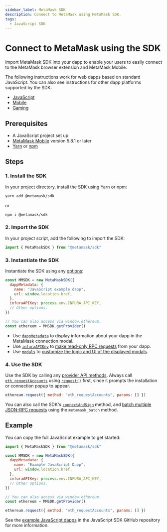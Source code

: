 ```yaml
---
sidebar_label: MetaMask SDK
description: Connect to MetaMask using MetaMask SDK.
tags:
  - JavaScript SDK
---
```


# Connect to MetaMask using the SDK

Import MetaMask SDK into your dapp to enable your
users to easily connect to the MetaMask browser extension and MetaMask Mobile.

The following instructions work for web dapps based on standard JavaScript.
You can also see instructions for other dapp platforms supported by the SDK:

- [JavaScript](../how-to/use-sdk/javascript/index.md)
- [Mobile](../how-to/use-sdk/mobile/index.md)
- [Gaming](../how-to/use-sdk/gaming/index.md)

## Prerequisites

- A JavaScript project set up
- [MetaMask Mobile](https://github.com/MetaMask/metamask-mobile) version 5.8.1 or later
- [Yarn](https://yarnpkg.com/getting-started/install) or
  [npm](https://docs.npmjs.com/downloading-and-installing-node-js-and-npm)

## Steps

### 1. Install the SDK

In your project directory, install the SDK using Yarn or npm:

```bash
yarn add @metamask/sdk
```

or

```bash
npm i @metamask/sdk
```

### 2. Import the SDK

In your project script, add the following to import the SDK:

```javascript title="index.js"
import { MetaMaskSDK } from "@metamask/sdk"
```

### 3. Instantiate the SDK

Instantiate the SDK using any [options](../reference/sdk-js-options.md):

```javascript title="index.js"
const MMSDK = new MetaMaskSDK({
  dappMetadata: {
    name: "JavaScript example dapp",
    url: window.location.href,
  },
  infuraAPIKey: process.env.INFURA_API_KEY,
  // Other options.
})

// You can also access via window.ethereum.
const ethereum = MMSDK.getProvider()
```

- Use [`dappMetadata`](../reference/sdk-js-options.md#dappmetadata) to display information
  about your dapp in the MetaMask connection modal.
- Use [`infuraAPIKey`](../reference/sdk-js-options.md#infuraapikey) to
  [make read-only RPC requests](../how-to/make-read-only-requests.md) from your dapp.
- Use [`modals`](../reference/sdk-js-options.md#modals) to [customize the logic and UI of
  the displayed modals](../how-to/display/display-custom-modals.md).

### 4. Use the SDK

Use the SDK by calling any [provider API methods](../reference/provider-api.md).
Always call [`eth_requestAccounts`](/wallet/reference/eth_requestaccounts) using
[`request()`](../reference/provider-api.md#request) first, since it
prompts the installation or connection popup to appear.

```javascript
ethereum.request({ method: "eth_requestAccounts", params: [] })
```

You can also call the SDK's [`connectAndSign`](../how-to/sign-data/connect-and-sign.md) method, and
[batch multiple JSON-RPC requests](../how-to/batch-json-rpc-requests.md) using the `metamask_batch` method.

## Example

You can copy the full JavaScript example to get started:

```javascript title="index.js"
import { MetaMaskSDK } from "@metamask/sdk"

const MMSDK = new MetaMaskSDK({
  dappMetadata: {
    name: "Example JavaScript Dapp",
    url: window.location.href,
  },
  infuraAPIKey: process.env.INFURA_API_KEY,
  // Other options.
})

// You can also access via window.ethereum.
const ethereum = MMSDK.getProvider()

ethereum.request({ method: "eth_requestAccounts", params: [] })
```

See the [example JavaScript dapps](https://github.com/MetaMask/metamask-sdk/tree/main/packages/examples)
in the JavaScript SDK GitHub repository for more information.
